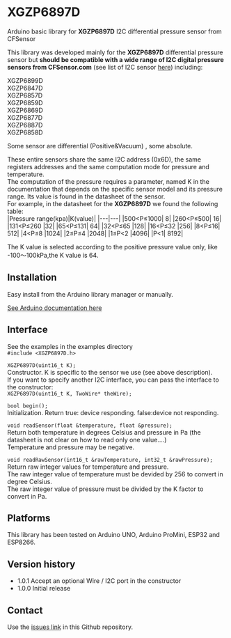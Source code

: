 # XGZP6897D
Arduino basic library for **XGZP6897D** I2C differential pressure sensor from CFSensor  

This library was developed mainly for the **XGZP6897D** differential pressure sensor but **should be compatible with a wide range of I2C digital pressure sensors from CFSensor.com** (see list of I2C sensor [here](https://cfsensor.com/product-category/i2c-sensor/)) including:  
  
XGZP6899D  
XGZP6847D   
XGZP6857D  
XGZP6859D  
XGZP6869D  
XGZP6877D  
XGZP6887D  
XGZP6858D  

Some sensor are differential (Positive&Vacuum) , some absolute.

These entire sensors share the same I2C address (0x6D), the same registers addresses and the same computation mode for pressure and temperature.  
The computation of the pressure requires a parameter, named K in the documentation that depends on the specific sensor model and its pressure range. Its value is found in the datasheet of the sensor.  
For example, in the datasheet for the **XGZP6897D** we found the following table:  
|Pressure range(kpa)|K(value)|
|---|---|
|500<P≤1000| 8|
|260<P≤500| 16|
|131<P≤260 |32|
|65<P≤131| 64|
|32<P≤65 |128|
|16<P≤32 |256|
|8<P≤16| 512|
|4<P≤8 |1024|
|2≤P≤4 |2048|
|1≤P<2 |4096|
|P<1| 8192|  

The K value is selected according to the positive pressure value only, like -100～100kPa,the K value is 64.

## Installation
Easy install from the Arduino library manager or manually.

[See Arduino documentation here](https://docs.arduino.cc/software/ide-v1/tutorials/installing-libraries)

## Interface
See the examples in the examples directory  
`#include <XGZP6897D.h>` 

`XGZP6897D(uint16_t K);`  
Constructor. K is specific to the sensor we use (see above description).  
If you want to specify another I2C interface, you can pass the interface to the constructor:   
`XGZP6897D(uint16_t K, TwoWire* theWire);` 

`bool begin();`  
Initialization. Return true: device responding.  false:device not responding.  

`void readSensor(float &temperature, float &pressure);`   
Return both temperature in degrees Celsius and pressure in Pa (the datasheet is not clear on how to read only one value….)  
Temperature and pressure may be negative.

`void readRawSensor(int16_t &rawTemperature, int32_t &rawPressure);`   
 Return raw integer values for temperature and pressure.  
 The raw integer value of temperature must be devided by 256 to convert in degree Celsius.   
 The raw integer value of pressure must be divided by the K factor to convert in Pa.   


## Platforms
This library has been tested on Arduino UNO, Arduino ProMini, ESP32 and ESP8266.

## Version history
- 1.0.1 Accept an optional Wire / I2C port in the constructor
- 1.0.0	Initial release

## Contact
Use the [issues link](XGZP6897D/issues) in this Github repository.

